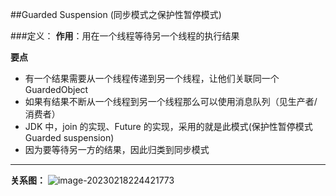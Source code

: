##Guarded Suspension (同步模式之保护性暂停模式)

###定义：
**作用**：用在一个线程等待另一个线程的执行结果

**要点**
- 有一个结果需要从一个线程传递到另一个线程，让他们关联同一个 GuardedObject
- 如果有结果不断从一个线程到另一个线程那么可以使用消息队列（见生产者/消费者）
- JDK 中，join 的实现、Future 的实现，采用的就是此模式(保护性暂停模式 Guarded suspension)
- 因为要等待另一方的结果，因此归类到同步模式
----
**关系图：**
![image-20230218224421773](https://angelxinnotesimages.oss-cn-hangzhou.aliyuncs.com/JUC/image-20230218224421773.png)